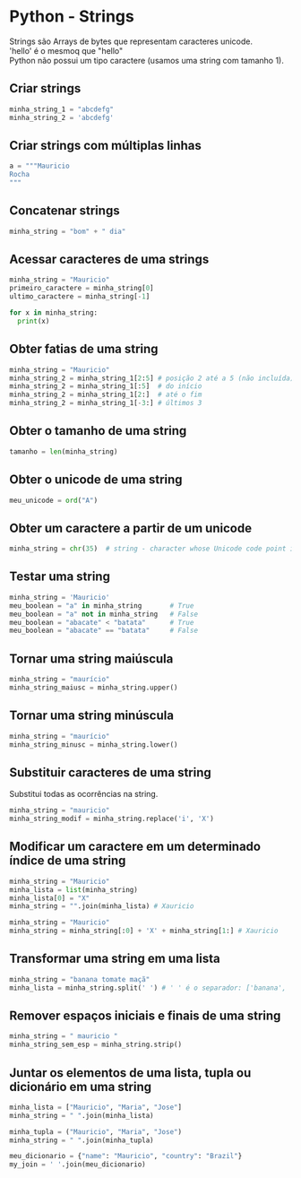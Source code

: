 # Python - Strings

Strings são Arrays de bytes que representam caracteres unicode.  
'hello' é o mesmoq que "hello"  
Python não possui um tipo caractere (usamos uma string com tamanho 1).  

## Criar strings

~~~python
minha_string_1 = "abcdefg"
minha_string_2 = 'abcdefg'
~~~

## Criar strings com múltiplas linhas

~~~python
a = """Mauricio
Rocha
"""
~~~

## Concatenar strings

~~~python
minha_string = "bom" + " dia" 
~~~

## Acessar caracteres de uma strings

~~~python
minha_string = "Mauricio"
primeiro_caractere = minha_string[0]
ultimo_caractere = minha_string[-1] 
~~~

~~~python
for x in minha_string:
  print(x)
~~~

## Obter fatias de uma string

~~~python
minha_string = "Mauricio"
minha_string_2 = minha_string_1[2:5] # posição 2 até a 5 (não incluída)
minha_string_2 = minha_string_1[:5]  # do início
minha_string_2 = minha_string_1[2:]  # até o fim
minha_string_2 = minha_string_1[-3:] # últimos 3
~~~

## Obter o tamanho de uma string

~~~python
tamanho = len(minha_string)
~~~

## Obter o unicode de uma string

~~~python
meu_unicode = ord("A") 
~~~

## Obter um caractere a partir de um unicode

~~~python
minha_string = chr(35)  # string - character whose Unicode code point is the integer
~~~

## Testar uma string

~~~python
minha_string = 'Mauricio'
meu_boolean = "a" in minha_string       # True
meu_boolean = "a" not in minha_string   # False
meu_boolean = "abacate" < "batata"      # True
meu_boolean = "abacate" == "batata"     # False
~~~

## Tornar uma string maiúscula

~~~python
minha_string = "maurício"
minha_string_maiusc = minha_string.upper()
~~~

## Tornar uma string minúscula

~~~python
minha_string = "maurício"
minha_string_minusc = minha_string.lower()
~~~

## Substituir caracteres de uma string

Substitui todas as ocorrências na string.  

~~~python
minha_string = "mauricio"
minha_string_modif = minha_string.replace('i', 'X')
~~~

## Modificar um caractere em um determinado índice de uma string

~~~python
minha_string = "Mauricio"
minha_lista = list(minha_string)
minha_lista[0] = "X"
minha_string = "".join(minha_lista) # Xauricio
~~~

~~~python
minha_string = "Mauricio"
minha_string = minha_string[:0] + 'X' + minha_string[1:] # Xauricio
~~~

## Transformar uma string em uma lista

~~~python
minha_string = "banana tomate maçã"
minha_lista = minha_string.split(' ') # ' ' é o separador: ['banana', 'tomate', 'maçã']
~~~

## Remover espaços iniciais e finais de uma string

~~~python
minha_string = " mauricio "
minha_string_sem_esp = minha_string.strip()
~~~

## Juntar os elementos de uma lista, tupla ou dicionário em uma string

~~~python
minha_lista = ["Mauricio", "Maria", "Jose"]
minha_string = " ".join(minha_lista)
~~~

~~~python
minha_tupla = ("Mauricio", "Maria", "Jose")
minha_string = " ".join(minha_tupla)
~~~

~~~python
meu_dicionario = {"name": "Mauricio", "country": "Brazil"}
my_join = ' '.join(meu_dicionario)
~~~